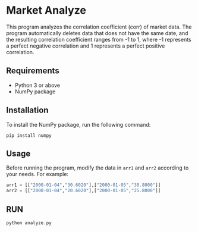 # Market Analyze

This program analyzes the correlation coefficient (corr) of market data. The program automatically deletes data that does not have the same date, and the resulting correlation coefficient ranges from -1 to 1, where -1 represents a perfect negative correlation and 1 represents a perfect positive correlation.

## Requirements

- Python 3 or above
- NumPy package

## Installation

To install the NumPy package, run the following command:

``
pip install numpy
``

## Usage

Before running the program, modify the data in `arr1` and `arr2` according to your needs. For example:

```python
arr1 = [["2000-01-04","30.6020"],["2000-01-05","30.8000"]]
arr2 = [["2000-01-04","20.6020"],["2000-01-05","25.8000"]]
```

## RUN

``
python analyze.py
``